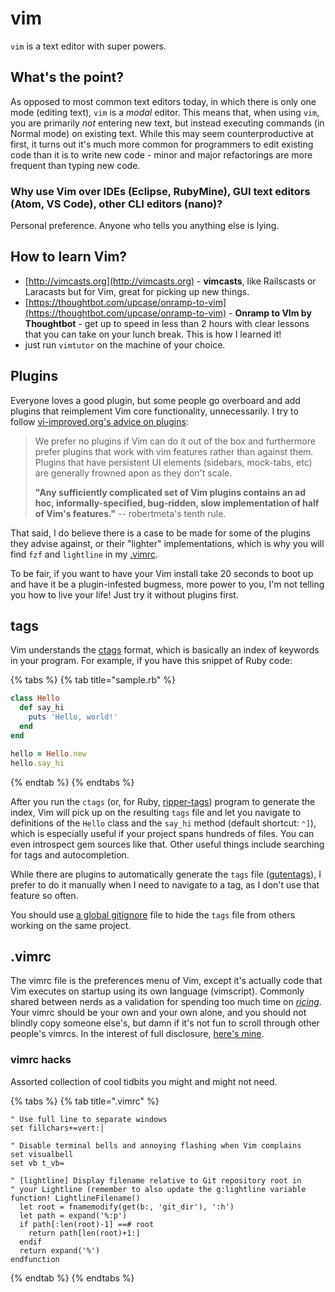 # vim

`vim` is a text editor with super powers.

## What's the point?

As opposed to most common text editors today, in which there is only one mode \(editing text\), `vim` is a _modal_ editor. This means that, when using `vim`, you are primarily _not_ entering new text, but instead executing commands \(in Normal mode\) on existing text. While this may seem counterproductive at first, it turns out it's much more common for programmers to edit existing code than it is to write new code - minor and major refactorings are more frequent than typing new code.

### Why use Vim over IDEs \(Eclipse, RubyMine\), GUI text editors \(Atom, VS Code\), other CLI editors \(nano\)?

Personal preference. Anyone who tells you anything else is lying.

## How to learn Vim?

* [http://vimcasts.org](http://vimcasts.org) - **vimcasts**, like Railscasts or Laracasts but for Vim, great for picking up new things.
* [https://thoughtbot.com/upcase/onramp-to-vim](https://thoughtbot.com/upcase/onramp-to-vim) - **Onramp to VIm by Thoughtbot** - get up to speed in less than 2 hours with clear lessons that you can take on your lunch break. This is how I learned it!
* just run `vimtutor` on the machine of your choice.

## Plugins

Everyone loves a good plugin, but some people go overboard and add plugins that reimplement Vim core functionality, unnecessarily. I try to follow [vi-improved.org's advice on plugins](https://www.vi-improved.org/plugins/): 

> We prefer no plugins if Vim can do it out of the box and furthermore prefer plugins that work with vim features rather than against them. Plugins that have persistent UI elements \(sidebars, mock-tabs, etc\) are generally frowned apon as they don't scale.
>
> **"Any sufficiently complicated set of Vim plugins contains an ad hoc, informally-specified, bug-ridden, slow implementation of half of Vim's features."** -- robertmeta's tenth rule.

That said, I do believe there is a case to be made for some of the plugins they advise against, or their "lighter" implementations, which is why you will find `fzf` and `lightline` in my [.vimrc](vim.md#vimrc).

To be fair, if you want to have your Vim install take 20 seconds to boot up and have it be a plugin-infested bugmess, more power to you, I'm not telling you how to live your life! Just try it without plugins first.

## tags

Vim understands the [ctags](https://ctags.io) format, which is basically an index of keywords in your program. For example, if you have this snippet of Ruby code:

{% tabs %}
{% tab title="sample.rb" %}
```ruby
class Hello
  def say_hi
    puts 'Hello, world!'
  end
end

hello = Hello.new
hello.say_hi

```
{% endtab %}
{% endtabs %}

After you run the `ctags` \(or, for Ruby, [ripper-tags](https://github.com/tmm1/ripper-tags)\) program to generate the index, Vim will pick up on the resulting `tags` file and let you navigate to definitions of the `Hello` class and the `say_hi` method \(default shortcut: `⌃]`\), which is especially useful if your project spans hundreds of files. You can even introspect gem sources like that. Other useful things include searching for tags and autocompletion.

While there are plugins to automatically generate the `tags` file \([gutentags](https://bolt80.com/gutentags/)\), I prefer to do it manually when I need to navigate to a tag, as I don't use that feature so often. 

You should use [a global gitignore](git.md#global-gitignore) file to hide the `tags` file from others working on the same project.

## .vimrc

The vimrc file is the preferences menu of Vim, except it's actually code that Vim executes on startup using its own language \(vimscript\). Commonly shared between nerds as a validation for spending too much time on [_ricing_](https://www.reddit.com/r/unixporn/comments/3iy3wd/stupid_question_what_is_ricing/). Your vimrc should be your own and your own alone, and you should not blindly copy someone else's, but damn if it's not fun to scroll through other people's vimrcs. In the interest of full disclosure, [here's mine](https://github.com/crescentrose/dotfiles/blob/master/vimrc).

### vimrc hacks

Assorted collection of cool tidbits you might and might not need.

{% tabs %}
{% tab title=".vimrc" %}
```text
" Use full line to separate windows
set fillchars+=vert:│

" Disable terminal bells and annoying flashing when Vim complains
set visualbell
set vb t_vb=

" [lightline] Display filename relative to Git repository root in 
" your Lightline (remember to also update the g:lightline variable
function! LightlineFilename()
  let root = fnamemodify(get(b:, 'git_dir'), ':h')
  let path = expand('%:p')
  if path[:len(root)-1] ==# root
    return path[len(root)+1:]
  endif
  return expand('%')
endfunction
```
{% endtab %}
{% endtabs %}








